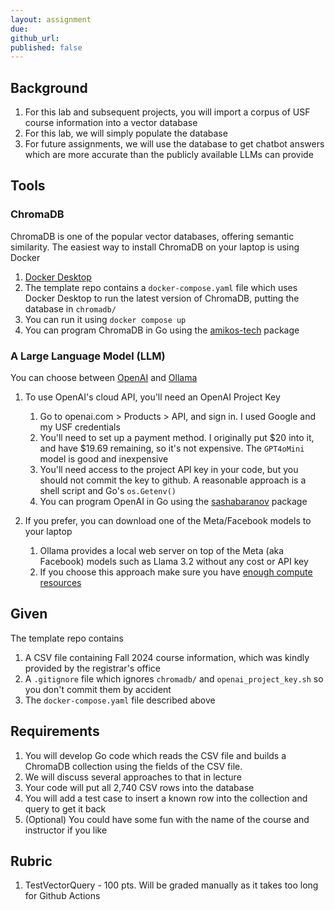 ```yaml
---
layout: assignment
due: 
github_url: 
published: false
---
```


## Background

1. For this lab and subsequent projects, you will import a corpus of USF course information into a vector database
1. For this lab, we will simply populate the database
1. For future assignments, we will use the database to get chatbot answers which are more accurate than the publicly available LLMs can provide

## Tools

### ChromaDB

ChromaDB is one of the popular vector databases, offering semantic similarity. The easiest way to install ChromaDB on your laptop is using Docker

1. [Docker Desktop](https://www.docker.com/)
1. The template repo contains a `docker-compose.yaml` file which uses Docker Desktop to run the latest version of ChromaDB, putting the database  in `chromadb/`
1. You can run it using `docker compose up`
1. You can program ChromaDB in Go using the [amikos-tech](https://go-client.chromadb.dev/) package

### A Large Language Model (LLM)

You can choose between [OpenAI](https://openai.com/) and [Ollama](https://ollama.com/)

1. To use OpenAI's cloud API, you'll need an OpenAI Project Key
    1. Go to openai.com > Products > API, and sign in. I used Google and my USF credentials
    1. You'll need to set up a payment method. I originally put $20 into it, and have $19.69 remaining, so it's not expensive. The `GPT4oMini` model is good and inexpensive
    1. You'll need access to the project API key in your code, but you should not commit the key to github. A reasonable approach is a shell script and Go's `os.Getenv()`
    1. You can program OpenAI in Go using the [sashabaranov](https://github.com/sashabaranov/go-openai) package

1. If you prefer, you can download one of the Meta/Facebook models to your laptop
    1. Ollama provides a local web server on top of the Meta (aka Facebook) models such as Llama 3.2 without any cost or API key
    1. If you choose this approach make sure you have [enough compute resources](https://llamaimodel.com/requirements-3-2/) 

## Given

The template repo contains

1. A CSV file containing Fall 2024 course information, which was kindly provided by the registrar's office
1. A `.gitignore` file which ignores `chromadb/` and `openai_project_key.sh` so you don't commit them by accident
1. The `docker-compose.yaml` file described above


## Requirements

1. You will develop Go code which reads the CSV file and builds a ChromaDB collection using the fields of the CSV file. 
1. We will discuss several approaches to that in lecture
1. Your code will put all 2,740 CSV rows into the database
1. You will add a test case to insert a known row into the collection and query to get it back
1. (Optional) You could have some fun with the name of the course and instructor if you like

## Rubric

1. TestVectorQuery - 100 pts. Will be graded manually as it takes too long for Github Actions